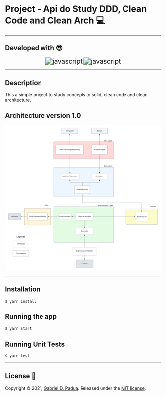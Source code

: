 # Project - Api do Study DDD, Clean Code and Clean Arch 💻

---

## Developed with 😎

<div align="center">
  <img src="https://img.icons8.com/color/48/000000/typescript.png" alt="javascript" style="zoom: 150%;" />

  <img src="https://img.icons8.com/color/48/000000/javascript--v1.png" alt="javascript" style="zoom:150%;" />
</div>

---

## Description

This a simple project to study concepts to solid, clean code and clean architecture.

## Architecture version 1.0

![architeture design](./docs//arquitetura/arch-v1.png)

---
## Installation

```bash
$ yarn install
```

## Running the app

```bash
$ yarn start
```

## Running Unit Tests

```bash
$ yarn test
```


---
## License 🥰

Copyright © 2021, [Gabriel D. Padua](https://github.com/gabrielDpadua21).
Released under the [MIT license](LICENSE).